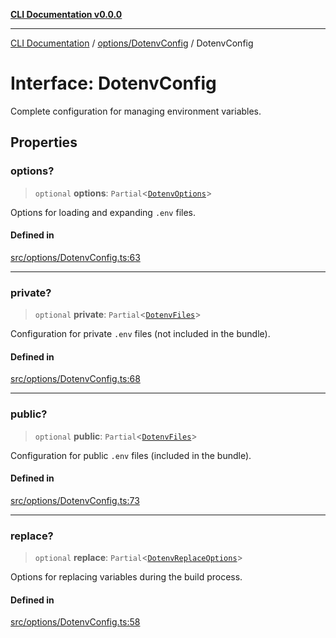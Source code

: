[**CLI Documentation v0.0.0**](../../../README.md)

***

[CLI Documentation](../../../modules.md) / [options/DotenvConfig](../README.md) / DotenvConfig

# Interface: DotenvConfig

Complete configuration for managing environment variables.

## Properties

### options?

> `optional` **options**: `Partial`\<[`DotenvOptions`](DotenvOptions.md)\>

Options for loading and expanding `.env` files.

#### Defined in

[src/options/DotenvConfig.ts:63](https://github.com/stonemjs/cli/blob/7903e21087d732d9d42947a348eb3c473963e042/src/options/DotenvConfig.ts#L63)

***

### private?

> `optional` **private**: `Partial`\<[`DotenvFiles`](DotenvFiles.md)\>

Configuration for private `.env` files (not included in the bundle).

#### Defined in

[src/options/DotenvConfig.ts:68](https://github.com/stonemjs/cli/blob/7903e21087d732d9d42947a348eb3c473963e042/src/options/DotenvConfig.ts#L68)

***

### public?

> `optional` **public**: `Partial`\<[`DotenvFiles`](DotenvFiles.md)\>

Configuration for public `.env` files (included in the bundle).

#### Defined in

[src/options/DotenvConfig.ts:73](https://github.com/stonemjs/cli/blob/7903e21087d732d9d42947a348eb3c473963e042/src/options/DotenvConfig.ts#L73)

***

### replace?

> `optional` **replace**: `Partial`\<[`DotenvReplaceOptions`](DotenvReplaceOptions.md)\>

Options for replacing variables during the build process.

#### Defined in

[src/options/DotenvConfig.ts:58](https://github.com/stonemjs/cli/blob/7903e21087d732d9d42947a348eb3c473963e042/src/options/DotenvConfig.ts#L58)
